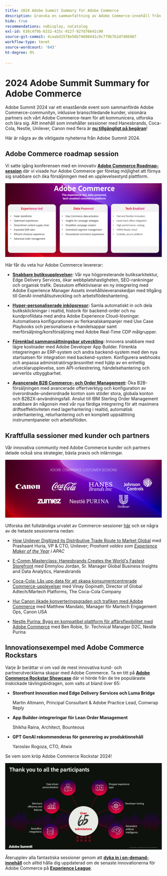 ```yaml
---
title: 2024 Adobe Summit Summary for Adobe Commerce
description: Granska en sammanfattning av Adobe Commerce-innehåll från 2024 års Adobe Summit-event.
hide: true
recommendations: noDisplay, noCatalog
exl-id: 638c4f9b-6332-425c-9127-927d76641c90
source-git-commit: 4caabd1578e56b74600441c9c779b7b2dfd06987
workflow-type: tm+mt
source-wordcount: '643'
ht-degree: 0%

---
```


# 2024 Adobe Summit Summary for Adobe Commerce

Adobe Summit 2024 var ett enastående event som sammanförde Adobe Commerce-communityn, inklusive branschledande kunder, visionära partners och vårt Adobe Commerce-team för att kommunicera, utforska och lära sig. Allt innehåll som innehåller sessioner med Hanesbrands, Coca-Cola, Nestle, Unilever, Canon med flera är [**nu tillgängligt på begäran**](https://business.adobe.com/se/summit/2024/sessions.html?Track=Commerce)!

Här är några av de viktigaste nyheterna från Adobe Summit 2024.

## Adobe Commerce roadmap session

Vi satte igång konferensen med en innovativ [**Adobe Commerce Roadmap-session**](https://business.adobe.com/se/summit/2024/sessions/adobe-commerce-2024-product-roadmap-review-s432.html) där vi visade hur Adobe Commerce ger företag möjlighet att förnya sig snabbare och öka försäljningen med en upplevelsestyrd plattform.

![Adobe Commerce färdplan med nya funktioner och prestandaförbättringar](../../assets/events/image1.png)

Här får du veta hur Adobe Commerce levererar:

- **[Snabbare butiksupplevelser](https://experienceleague.adobe.com/developer/commerce/storefront/?lang=sv-SE):** Vår nya högpresterande butiksarkitektur, Edge Delivery Services, ökar webbplatshastigheten, SEO-rankningar och organisk trafik. Dessutom effektiviserar en ny integrering med Adobe Experience Manager Assets innehållsleveranskedjan med tillgång till GenAI-innehållsutveckling och arbetsflödeshantering.

- **[Hyper-personaliserade inköpsresor](https://experienceleague.adobe.com/sv/docs/commerce-admin/customers/customers-menu/personalize-scale):** Samla automatiskt in och dela butiksklickningar i realtid, historik för backend-order och nu kundprofildata med andra Adobe Experience Cloud-lösningar. Automatisera konfigurationen av flerkanalskampanjer med Use Case Playbooks och personalisera e-handelsappar samt merförsäljning/korsförsäljning med Adobe Real-Time CDP målgrupper.

- **[Förenklad sammansättningsbar utveckling](https://developer.adobe.com/commerce/extensibility/app-development/learning-path/):** Innovera snabbare med lägre kostnader med Adobe Developer App Builder. Förenkla integreringen av ERP-system och andra backend-system med den nya startsatsen för integration med backend-system. Konfigurera webhooks och anpassa administratörsgränssnittet med hjälp av en enhetlig utvecklarupplevelse, som API-orkestrering, händelsehantering och serverlös utbyggbarhet.

- **[Avancerade B2B Commerce- och Order Management](https://experienceleague.adobe.com/sv/docs/commerce-admin/b2b/introduction):** Öka B2B-försäljningen med avancerade offertverktyg och konfiguration av överordnade-underordnade konton som stöder stora, globala konton och B2B2X-användningsfall. Anslut till IBM Sterling Order Management snabbare än någonsin med vår nya färdiga integrering för att maximera driftseffektiviteten med lagerhantering i realtid, automatisk orderhantering, returhantering och en komplett uppsättning instrumentpaneler och arbetsflöden.

## Kraftfulla sessioner med kunder och partners

Vår innovativa community med Adobe Commerce kunder och partners delade också sina strategier, bästa praxis och inlärningar.

![Logotyper för Adobe Summit 2024-deltagande företag inklusive Unilever, Hanesbrands, Coca-Cola, Canon och Nestle Purina](../../assets/events/image2.png)

Utforska det fullständiga urvalet av Commerce-sessioner [här](https://business.adobe.com/se/summit/2024/sessions.html?Track=Commerce) och se några av de hetaste sessionerna nedan:

- [How Unilever Digitized its Distributive Trade Route to Market Global](https://business.adobe.com/se/summit/2024/sessions/how-unilever-digitized-its-distributive-trade-rout-s430.html) med Prashaant Huria, VP &amp; CTO, Unilever; *Prashant valdes som [Experience Maker of the Year](https://www.adobeexperienceawards.com/stories2024) i APAC*

- [E-Comm Masterclass: Hanesbrands Creates the World&#39;s Fastest Storefront](https://business.adobe.com/se/summit/2024/sessions/ecomm-masterclass-hanesbrands-creates-the-worlds-f-s435.html) med Emmylou Jordan, Sr. Manager Global Business Insights and Data Analytics, Hanesbrands

- [Coca-Cola: Lås upp data för att skapa konsumentcentrerade Commerce-upplevelser](https://business.adobe.com/se/summit/2024/sessions/cocacola-unlocking-data-to-create-consumercentric-s434.html) med Vinay Gopinath, Director of Global Adtech/Martech Platforms, The Coca-Cola Company

- [Hur Canon ökade konverteringsgraden och trafiken med Adobe Commerce](https://business.adobe.com/se/summit/2024/sessions/how-canon-increased-conversion-rates-and-traffic-u-s438.html) med Matthew Mandato, Manager för Martech Engagement Ops, Canon USA

- [Nestle Purina: Bygg en kompatibel plattform för affärsflexibilitet med Adobe Commerce](https://business.adobe.com/se/summit/2024/sessions/purina-takes-composable-commerce-approach-to-boost-s437.html) med Ben Robie, Sr. Technical Manager D2C, Nestle Purina

## Innovationsexempel med Adobe Commerce Rockstars

Varje år berättar vi om vad de mest innovativa kund- och partnerutvecklarna skapar med Adobe Commerce. Ta en titt på **[Adobe Commerce Rockstar Showcase](https://business.adobe.com/se/summit/2024/sessions/adobe-commerce-rockstar-showcase-s431.html)** där vi hörde från de tre populäraste inskickade tävlingsbidragen, som valts ut bland över 65:

- **Storefront Innovation med Edge Delivery Services och Luma Bridge**

  Martin Altmann, Principal Consultant &amp; Adobe Practice Lead, Comwrap Reply

- **App Builder-integreringar för Lean Order Management**

  Shikha Raina, Architect, Bounteous

- **GPT GenAI rekommenderas för generering av produktinnehåll**

  Yaroslav Rogoza, CTO, Atwix

Se vem som kröp Adobe Commerce Rockstar 2024!

![Adobe Commerce Rockstar Showcase winner notification displaying the 2024 Champion](../../assets/events/image3.png)

Återupplev alla fantastiska sessioner genom att **[dyka in i on-demand-innehåll](https://business.adobe.com/se/summit/2024/sessions.html?Track=Commerce)** och alltid hålla dig uppdaterad om de senaste innovationerna för Adobe Commerce på [**Experience League**](https://experienceleague.adobe.com/sv/docs/commerce-admin/start/about).
